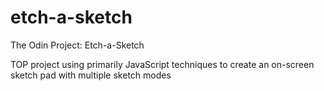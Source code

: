 # etch-a-sketch
The Odin Project: Etch-a-Sketch

TOP project using primarily JavaScript techniques to create an on-screen sketch pad with multiple sketch modes